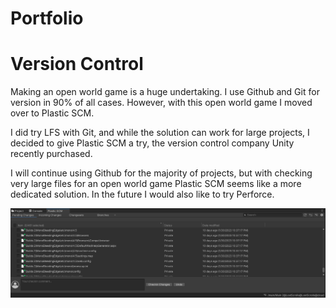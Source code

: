 # Portfolio


# Version Control

Making an open world game is a huge undertaking. I use Github and Git for version in 90% of all cases. However, with this open world game I moved over to Plastic SCM.

I did try LFS with Git, and while the solution can work for large projects, I decided to give Plastic SCM a try, the version control company Unity recently purchased.

I will continue using Github for the majority of projects, but with checking very large files for an open world game Plastic SCM seems like a more dedicated solution. In the future I would also like to try Perforce.


![Plastic SCM](https://github.com/pjkw/Portfolio/blob/main/images/Plastic%20SCM.png)


